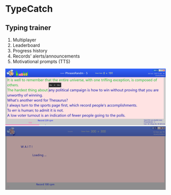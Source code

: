 # TypeCatch
## Typing trainer 
1. Multiplayer
2. Leaderboard
3. Progress history
4. Records' alerts/announcements
5. Motivational prompts (TTS)

![Lesson in progress](https://github.com/alexpisquared/TypeCatch/blob/main/TypeCatch%20-%20in%20progress.png)
![Lesson in progress](https://github.com/alexpisquared/TypeCatch/blob/main/TypeCatch0.gif)
